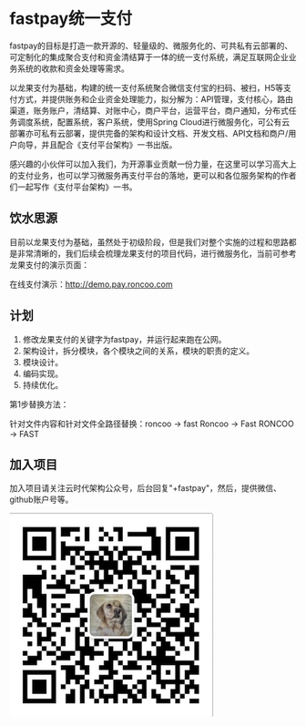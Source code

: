 # fastpay统一支付

fastpay的目标是打造一款开源的、轻量级的、微服务化的、可共私有云部署的、可定制化的集成聚合支付和资金清结算于一体的统一支付系统，满足互联网企业业务系统的收款和资金处理等需求。 

以龙果支付为基础，构建的统一支付系统聚合微信支付宝的扫码、被扫，H5等支付方式，并提供账务和企业资金处理能力，拟分解为：API管理，支付核心，路由渠道，账务账户，清结算、对账中心，商户平台，运营平台，商户通知，分布式任务调度系统，配置系统，客户系统，使用Spring Cloud进行微服务化，可公有云部署亦可私有云部署，提供完备的架构和设计文档、开发文档、API文档和商户/用户向导，并且配合《支付平台架构》一书出版。

感兴趣的小伙伴可以加入我们，为开源事业贡献一份力量，在这里可以学习高大上的支付业务，也可以学习微服务再支付平台的落地，更可以和各位服务架构的作者们一起写作《支付平台架构》一书。

## 饮水思源

目前以龙果支付为基础，虽然处于初级阶段，但是我们对整个实施的过程和思路都是非常清晰的，我们后续会梳理龙果支付的项目代码，进行微服务化，当前可参考龙果支付的演示页面：

在线支付演示：http://demo.pay.roncoo.com

## 计划

1. 修改龙果支付的关键字为fastpay，并运行起来跑在公网。
2. 架构设计，拆分模块，各个模块之间的关系，模块的职责的定义。
3. 模块设计。
4. 编码实现。
5. 持续优化。 

第1步替换方法：

针对文件内容和针对文件全路径替换：roncoo -> fast    Roncoo -> Fast RONCOO -> FAST

## 加入项目

加入项目请关注云时代架构公众号，后台回复"+fastpay"，然后，提供微信、github账户号等。

![](云时代架构公众号.jpg)


 




 

